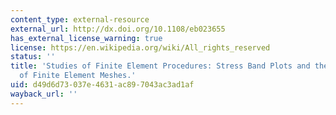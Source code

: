 ```yaml
---
content_type: external-resource
external_url: http://dx.doi.org/10.1108/eb023655
has_external_license_warning: true
license: https://en.wikipedia.org/wiki/All_rights_reserved
status: ''
title: 'Studies of Finite Element Procedures: Stress Band Plots and the Evaluation
  of Finite Element Meshes.'
uid: d49d6d73-037e-4631-ac89-7043ac3ad1af
wayback_url: ''
---
```

